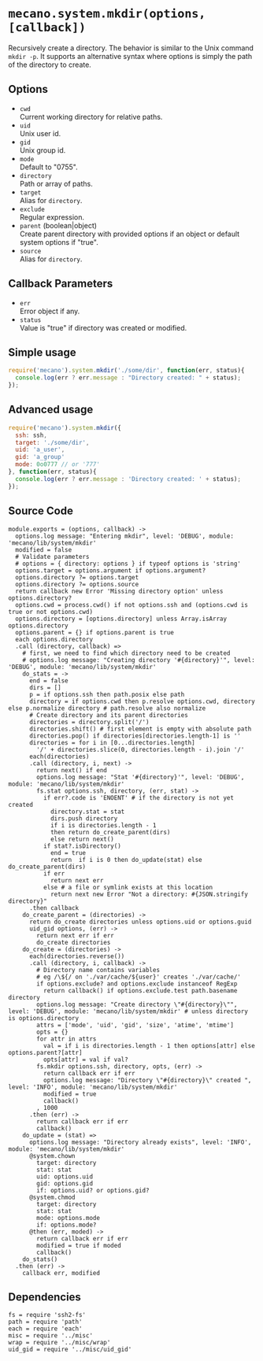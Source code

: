 
# `mecano.system.mkdir(options, [callback])`

Recursively create a directory. The behavior is similar to the Unix command
`mkdir -p`. It supports an alternative syntax where options is simply the path
of the directory to create.

## Options

*   `cwd`   
    Current working directory for relative paths.   
*   `uid`   
    Unix user id.   
*   `gid`   
    Unix group id.   
*   `mode`   
    Default to "0755".   
*   `directory`   
    Path or array of paths.   
*   `target`   
    Alias for `directory`.   
*   `exclude`   
    Regular expression.   
*   `parent` (boolean|object)   
    Create parent directory with provided options if an object or default 
    system options if "true".   
*   `source`   
    Alias for `directory`.   

## Callback Parameters

*   `err`   
    Error object if any.   
*   `status`   
    Value is "true" if directory was created or modified.   

## Simple usage

```js
require('mecano').system.mkdir('./some/dir', function(err, status){
  console.log(err ? err.message : "Directory created: " + status);
});
```

## Advanced usage

```js
require('mecano').system.mkdir({
  ssh: ssh,
  target: './some/dir',
  uid: 'a_user',
  gid: 'a_group'
  mode: 0o0777 // or '777'
}, function(err, status){
  console.log(err ? err.message : 'Directory created: ' + status);
});
```

## Source Code

    module.exports = (options, callback) ->
      options.log message: "Entering mkdir", level: 'DEBUG', module: 'mecano/lib/system/mkdir'
      modified = false
      # Validate parameters
      # options = { directory: options } if typeof options is 'string'
      options.target = options.argument if options.argument?
      options.directory ?= options.target
      options.directory ?= options.source
      return callback new Error 'Missing directory option' unless options.directory?
      options.cwd = process.cwd() if not options.ssh and (options.cwd is true or not options.cwd)
      options.directory = [options.directory] unless Array.isArray options.directory
      options.parent = {} if options.parent is true
      each options.directory
      .call (directory, callback) =>
        # first, we need to find which directory need to be created
        # options.log message: "Creating directory '#{directory}'", level: 'DEBUG', module: 'mecano/lib/system/mkdir'
        do_stats = ->
          end = false
          dirs = []
          p = if options.ssh then path.posix else path
          directory = if options.cwd then p.resolve options.cwd, directory else p.normalize directory # path.resolve also normalize
          # Create directory and its parent directories
          directories = directory.split('/')
          directories.shift() # first element is empty with absolute path
          directories.pop() if directories[directories.length-1] is ''
          directories = for i in [0...directories.length]
            '/' + directories.slice(0, directories.length - i).join '/'
          each(directories)
          .call (directory, i, next) ->
            return next() if end
            options.log message: "Stat '#{directory}'", level: 'DEBUG', module: 'mecano/lib/system/mkdir'
            fs.stat options.ssh, directory, (err, stat) ->
              if err?.code is 'ENOENT' # if the directory is not yet created
                directory.stat = stat
                dirs.push directory
                if i is directories.length - 1
                then return do_create_parent(dirs)
                else return next()
              if stat?.isDirectory()
                end = true
                return  if i is 0 then do_update(stat) else do_create_parent(dirs)
              if err
                return next err
              else # a file or symlink exists at this location
                return next new Error "Not a directory: #{JSON.stringify directory}"
          .then callback
        do_create_parent = (directories) ->
          return do_create directories unless options.uid or options.guid
          uid_gid options, (err) ->
            return next err if err
            do_create directories
        do_create = (directories) ->
          each(directories.reverse())
          .call (directory, i, callback) ->
            # Directory name contains variables
            # eg /\${/ on './var/cache/${user}' creates './var/cache/'
            if options.exclude? and options.exclude instanceof RegExp
              return callback() if options.exclude.test path.basename directory
            options.log message: "Create directory \"#{directory}\"", level: 'DEBUG', module: 'mecano/lib/system/mkdir' # unless directory is options.directory
            attrs = ['mode', 'uid', 'gid', 'size', 'atime', 'mtime']
            opts = {}
            for attr in attrs
              val = if i is directories.length - 1 then options[attr] else options.parent?[attr]
              opts[attr] = val if val?
            fs.mkdir options.ssh, directory, opts, (err) ->
              return callback err if err
              options.log message: "Directory \"#{directory}\" created ", level: 'INFO', module: 'mecano/lib/system/mkdir'
              modified = true
              callback()
            , 1000
          .then (err) ->
            return callback err if err
            callback()
        do_update = (stat) =>
          options.log message: "Directory already exists", level: 'INFO', module: 'mecano/lib/system/mkdir'
          @system.chown
            target: directory
            stat: stat
            uid: options.uid
            gid: options.gid
            if: options.uid? or options.gid?
          @system.chmod
            target: directory
            stat: stat
            mode: options.mode
            if: options.mode?
          @then (err, moded) ->
            return callback err if err
            modified = true if moded
            callback()
        do_stats()
      .then (err) ->
        callback err, modified

## Dependencies

    fs = require 'ssh2-fs'
    path = require 'path'
    each = require 'each'
    misc = require '../misc'
    wrap = require '../misc/wrap'
    uid_gid = require '../misc/uid_gid'

